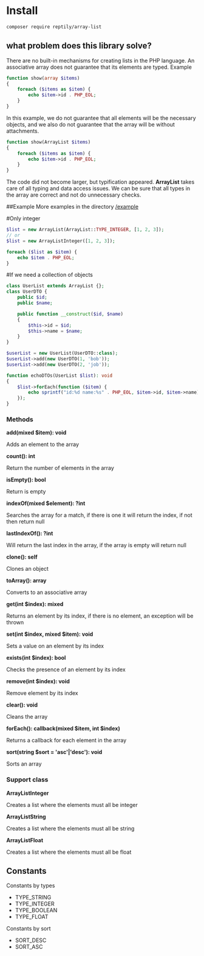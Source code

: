 # Install
```bash
composer require reptily/array-list
```
## what problem does this library solve?
There are no built-in mechanisms for creating lists in the PHP language. An associative array does not guarantee that its elements are typed.
Example
```php
function show(array $items)
{
    foreach ($items as $item) {
        echo $item->id . PHP_EOL;
    }
}
```
In this example, we do not guarantee that all elements will be the necessary objects, and we also do not guarantee that the array will be without attachments.
```php
function show(ArrayList $items)
{
    foreach ($items as $item) {
        echo $item->id . PHP_EOL;
    }
}
```
The code did not become larger, but typification appeared.
**ArrayList** takes care of all typing and data access issues. We can be sure that all types in the array are correct and not do unnecessary checks.

##Example
More examples in the directory [/example](/example)

#Only integer
```php
$list = new ArrayList(ArrayList::TYPE_INTEGER, [1, 2, 3]);
// or
$list = new ArrayListInteger([1, 2, 3]);

foreach ($list as $item) {
    echo $item . PHP_EOL;
}
```

#If we need a collection of objects
```php
class UserList extends ArrayList {};
class UserDTO {
    public $id;
    public $name;

    public function __construct($id, $name)
    {
        $this->id = $id;
        $this->name = $name;
    }
}

$userList = new UserList(UserDTO::class);
$userList->add(new UserDTO(1, 'bob'));
$userList->add(new UserDTO(2, 'job'));

function echoDTOs(UserList $list): void
{
    $list->forEach(function ($item) {
        echo sprintf("id:%d name:%s" . PHP_EOL, $item->id, $item->name);
    });
}
```

### Methods
**add(mixed $item): void**

Adds an element to the array

**count(): int**

Return the number of elements in the array

**isEmpty(): bool**

Return is empty

**indexOf(mixed $element): ?int**

Searches the array for a match, if there is one it will return the index, if not then return null

**lastIndexOf(): ?int**

Will return the last index in the array, if the array is empty will return null

**clone(): self**

Clones an object

**toArray(): array**

Converts to an associative array

**get(int $index): mixed**

Returns an element by its index, if there is no element, an exception will be thrown

**set(int $index, mixed $item): void**

Sets a value on an element by its index

**exists(int $index): bool**

Checks the presence of an element by its index

**remove(int $index): void**

Remove element by its index

**clear(): void**

Cleans the array

**forEach(): callback(mixed $item, int $index)**

Returns a callback for each element in the array

**sort(string $sort = 'asc'|'desc'): void**

Sorts an array

### Support class
**ArrayListInteger**

Creates a list where the elements must all be integer

**ArrayListString**

Creates a list where the elements must all be string

**ArrayListFloat**

Creates a list where the elements must all be float

## Constants
Constants by types
* TYPE_STRING
* TYPE_INTEGER
* TYPE_BOOLEAN
* TYPE_FLOAT

Constants by sort
* SORT_DESC
* SORT_ASC



